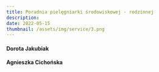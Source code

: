 ```yaml
---
title: Poradnia pielęgniarki środowiskowej - rodzinnej
description: 
date: 2022-05-15
thumbnail: /assets/img/service/3.png
---
```


#### Dorota Jakubiak
#### Agnieszka Cichońska